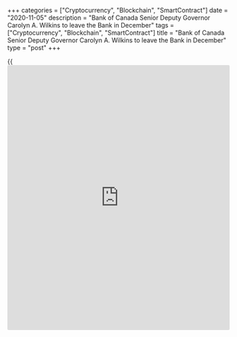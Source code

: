 +++
categories = ["Cryptocurrency", "Blockchain", "SmartContract"]
date = "2020-11-05"
description = "Bank of Canada Senior Deputy Governor Carolyn A. Wilkins to leave the Bank in December"
tags = ["Cryptocurrency", "Blockchain", "SmartContract"]
title = "Bank of Canada Senior Deputy Governor Carolyn A. Wilkins to leave the Bank in December"
type = "post"
+++

{{<iframe id="large-banner" src="https://www.bounty.group/#slide=22.0" width="100%" height="600" scrolling="no" style="border: 0px solid rgb(216, 221, 230); border-radius: 3px;">}}

Senior Deputy Governor Carolyn A. Wilkins has informed the Bank’s Board
of Directors that her last day at the Bank will be December 9, 2020.

“It has been an honour to serve Canadians as Senior Deputy Governor of
the Bank of Canada. I am immensely proud of what our team has
accomplished over the years, and especially these past months to restore
market functioning and support households and business during the
pandemic,” said Senior Deputy Governor Wilkins. “The end of the year
provides for an appropriate time for me to leave the Bank, so that I can
explore the next chapter in my career. It also enables Governor Macklem
and the Board to move forward in solidifying the team that will manage
the economy through recovery and achieve the longer-term goals of the
Bank. I know that the Bank is in excellent hands.”

Governor Macklem thanked Ms. Wilkins for her service to Canadians as
Senior Deputy Governor, and throughout her career at the Bank, “Carolyn
has provided exceptional leadership as an economic [policy](https://www.fintechee.com/policy/)maker these
past six and a half years. As Senior Deputy Governor, she has also
strengthened our research, enhanced our diversity, and expanded our
digital capacity. While she will be sorely missed, her many
contributions will be felt by all of us for many years to come. On
behalf of her colleagues on Governing Council, the Board, and everyone
at the Bank, we wish her the very best and know she will make her mark
in whatever she chooses to do next.”

## Additional information

  * The Board has initiated a recruitment process to select a new Senior Deputy Governor. They have formed a selection committee to conduct the search and selection process, with the assistance of global executive recruiting firm Boyden.
  * Public advertisements for the position have been published [online][1].
  * Subject to the approval of the Minister of Finance and the federal Cabinet, the Bank’s independent directors will appoint the next Senior Deputy Governor for a seven-year term.

   1. www.boyden.ca/canada/opportunities/senior-deputy-governor-premier-sous-gouverneur-premiere-sous-gou-18577656/